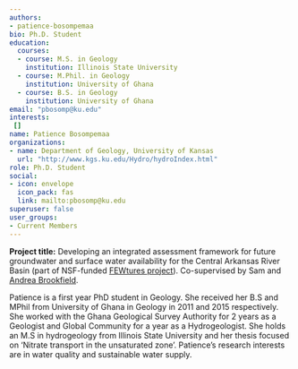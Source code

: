```yaml
---
authors:
- patience-bosompemaa
bio: Ph.D. Student
education:
  courses:
  - course: M.S. in Geology
    institution: Illinois State University
  - course: M.Phil. in Geology
    institution: University of Ghana
  - course: B.S. in Geology
    institution: University of Ghana
email: "pbosomp@ku.edu"
interests:
 []
name: Patience Bosompemaa
organizations:
- name: Department of Geology, University of Kansas
  url: "http://www.kgs.ku.edu/Hydro/hydroIndex.html"
role: Ph.D. Student
social:
- icon: envelope
  icon_pack: fas
  link: mailto:pbosomp@ku.edu
superuser: false
user_groups:
- Current Members
---
```

**Project title:** Developing an integrated assessment framework for future groundwater and surface water availability for the Central Arkansas River Basin (part of NSF-funded [FEWtures project](http://ipsr.ku.edu/FEWtures/)). Co-supervised by Sam and [Andrea Brookfield](https://uwaterloo.ca/earth-environmental-sciences/people-profiles/andrea-brookfield).

Patience is a first year PhD student in Geology. She received her B.S and MPhil from University of Ghana in Geology in 2011 and 2015 respectively. She worked with the Ghana Geological Survey Authority for 2 years as a Geologist and Global Community for a year as a Hydrogeologist. She holds an M.S in hydrogeology from Illinois State University and her thesis focused on ‘Nitrate transport in the unsaturated zone’. Patience’s research interests are in water quality and sustainable water supply. 